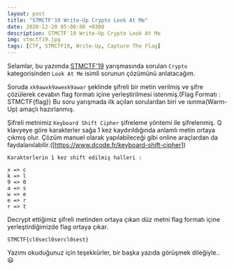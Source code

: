 ```yaml
---
layout: post
title: "STMCTF'19 Write-Up Crypto Look At Me"
date: 2020-12-20 05:00:00 +0300
description: STMCTF'19 Write-Up Crypto Look At Me
img: stmctf19.jpg
tags: [CTF, STMCTF19, Write-Up, Capture The Flag]
---
```

Selamlar, bu yazımda [STMCTF'19] yarışmasında sorulan `Crypto` kategorisinden `Look At Me` isimli sorunun çözümünü anlatacağım.

Soruda `xk9awxk9awexk9awar` şeklinde şifreli bir metin verilmiş ve şifre çözülerek cevabın flag formatı içine yerleştirilmesi istenmiş.(Flag Formatı : STMCTF{flag}) Bu soru yarışmada ilk açılan sorulardan biri ve ısınma(Warm-Up) amaçlı hazırlanmış.

Şifreli metnimiz `Keyboard Shift Cipher` şifreleme yöntemi ile şifrelenmiş. Q klavyeye göre karakterler sağa 1 kez kaydırıldığında anlamlı metin ortaya çıkmış olur. Çözüm manuel olarak yapılabileceği gibi online araçlardan da faydalanılabilir.([https://www.dcode.fr/keyboard-shift-cipher])

```
Karakterlerin 1 kez shift edilmiş halleri :

x => c
k => l
9 => 0
a => s
w => e
e => r
r => t

```

Decrypt ettiğimiz şifreli metinden ortaya çıkan düz metni flag formatı içine yerleştirdiğimizde flag ortaya çıkar.

```
STMCTF{cl0secl0sercl0sest}
```

Yazımı okuduğunuz için teşekkürler, bir başka yazıda görüşmek dileğiyle.. :smiley:

[STMCTF'19]: https://ctfonline.stm.com.tr/
[https://www.dcode.fr/keyboard-shift-cipher]: https://www.dcode.fr/keyboard-shift-cipher






